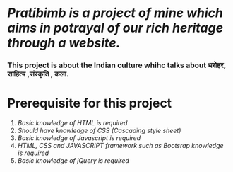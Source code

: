 # **_Pratibimb is a project of mine which aims in potrayal of our rich heritage through a website._**

### This project is about the Indian culture whihc talks about  धरोहर,  साहित्य ,संस्कृति , कला.

# Prerequisite for this project 

1) _Basic knowledge of  HTML  is required_
2) _Should have knowledge of CSS (Cascading style sheet)_
3) _Basic knowledge  of Javascript is required_
4) _HTML, CSS and JAVASCRIPT framework such as Bootsrap knowledge is required_
5) _Basic knowledge  of jQuery is required_


